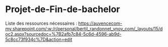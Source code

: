 # Projet-de-Fin-de-bachelor

Liste des ressources nécessaires : https://auvencecom-my.sharepoint.com/:w:/r/personal/bertil_randonnet_ynov_com/_layouts/15/doc2.aspx?sourcedoc=%7B2afb7c84-5c6d-4596-ab9d-5c8cc73f934c%7D&action=edit

